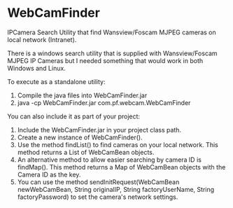 WebCamFinder
============

IPCamera Search Utility that find Wansview/Foscam MJPEG cameras on local network (Intranet).

There is a windows search utility that is supplied with Wansview/Foscam MJPEG IP Cameras but I needed something that would work in both Windows and Linux.

To execute as a standalone utility:
1.  Compile the java files into WebCamFinder.jar
2.  java -cp WebCamFinder.jar com.pf.webcam.WebCamFinder

You can also include it as part of your project:
1.  Include the WebCamFinder.jar in your project class path.
2.  Create a new instance of WebCamFinder().
3.  Use the method findList() to find cameras on your local network.  This method returns a List of WebCamBean objects.
4.  An alternative method to allow easier searching by camera ID is findMap().  This method returns a Map of WebCamBean objects with the Camera ID as the key.
5.  You can use the method sendInitRequest(WebCamBean newWebCamBean, String originalIP, String factoryUserName, String factoryPassword) to set the camera's network settings.
